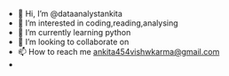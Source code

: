 - 👋 Hi, I’m @dataanalystankita
- 👀 I’m interested in coding,reading,analysing
- 🌱 I’m currently learning python
- 💞️ I’m looking to collaborate on 
- 📫 How to reach me ankita454vishwkarma@gmail.com
-    
<!---
dataanalystankita/dataanalystankita is a ✨ special ✨ repository because its `README.md` (this file) appears on your GitHub profile.
You can click the Preview link to take a look at your changes.
--->
